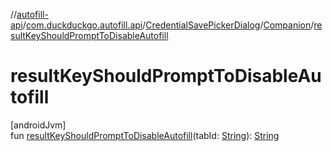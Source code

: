 //[autofill-api](../../../../index.md)/[com.duckduckgo.autofill.api](../../index.md)/[CredentialSavePickerDialog](../index.md)/[Companion](index.md)/[resultKeyShouldPromptToDisableAutofill](result-key-should-prompt-to-disable-autofill.md)

# resultKeyShouldPromptToDisableAutofill

[androidJvm]\
fun [resultKeyShouldPromptToDisableAutofill](result-key-should-prompt-to-disable-autofill.md)(tabId: [String](https://kotlinlang.org/api/latest/jvm/stdlib/kotlin/-string/index.html)): [String](https://kotlinlang.org/api/latest/jvm/stdlib/kotlin/-string/index.html)
